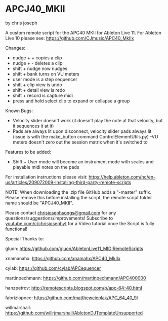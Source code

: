 # APCJ40_MKII
by chris joseph

A custom remote script for the APC40 MKII for Ableton Live 11. For Ableton Live 10 please see: https://github.com/CJmusic/APC40_MkIIx

Changes:

- nudge + + copies a clip
- nudge + - deletes a clip
- shift + nudge now nudges
- shift + bank turns on VU meters
- user mode is a step sequencer
- shift + clip view is undo
- shift + detail view is redo
- shift + record is capture midi
- press and hold select clip to expand or collapse a group

Known Bugs:

- Velocity slider doesn't work (it doesn't play the note at that velocity, but it sequences it at it)
- Pads are always lit upon disconnect, velocity slider pads always lit (issue is with the make_button command ControlElementUtils.py)
-VU meters doesn't zero out the session matrix when it's switched to

Features to be added: 

- Shift + User mode will become an instrument mode with scales and playable midi notes on the pads

For installation instructions please visit: 
https://help.ableton.com/hc/en-us/articles/209072009-Installing-third-party-remote-scripts

NOTE: When downloading the .zip file GitHub adds a "-master" suffix. Please remove this before installing the script, the remote script folder name should be "APCJ40_MKII". 

Please contact chrisjosephsongs@gmail.com for any questions/suggestions/improvements! Subscribe to [youtube.com/c/chrisjosephyt](https://youtube.com/c/chrisjosephyt) for a Video tutorial once the Script is fully functional! 

Special Thanks to:

gluon: https://github.com/gluon/AbletonLive11_MIDIRemoteScripts

xnamanahx: https://github.com/xnamahx/APC40_MkIIx

cylab: https://github.com/cylab/APCequencer

martinpechmann: https://github.com/martinpechmann/APC400000

hanzpetrov: http://remotescripts.blogspot.com/p/apc-64-40.html

fabriziopoce: https://github.com/matthewcieplak/APC_64_40_9l

willmarshall: https://github.com/willrjmarshall/AbletonDJTemplateUnsupported
